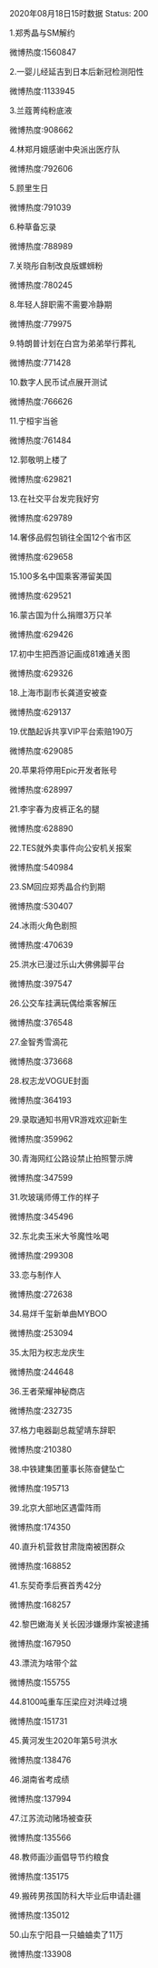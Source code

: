 2020年08月18日15时数据
Status: 200

1.郑秀晶与SM解约

微博热度:1560847

2.一婴儿经延吉到日本后新冠检测阳性

微博热度:1133945

3.兰蔻菁纯粉底液

微博热度:908662

4.林郑月娥感谢中央派出医疗队

微博热度:792606

5.顾里生日

微博热度:791039

6.种草备忘录

微博热度:788989

7.关晓彤自制改良版螺蛳粉

微博热度:780245

8.年轻人辞职需不需要冷静期

微博热度:779975

9.特朗普计划在白宫为弟弟举行葬礼

微博热度:771428

10.数字人民币试点展开测试

微博热度:766626

11.宁桓宇当爸

微博热度:761484

12.郭敬明上楼了

微博热度:629821

13.在社交平台发完我好穷

微博热度:629789

14.奢侈品假包销往全国12个省市区

微博热度:629658

15.100多名中国乘客滞留美国

微博热度:629521

16.蒙古国为什么捐赠3万只羊

微博热度:629426

17.初中生把西游记画成81难通关图

微博热度:629326

18.上海市副市长龚道安被查

微博热度:629137

19.优酷起诉共享VIP平台索赔190万

微博热度:629085

20.苹果将停用Epic开发者账号

微博热度:628997

21.李宇春为皮裤正名的腿

微博热度:628890

22.TES就外卖事件向公安机关报案

微博热度:540984

23.SM回应郑秀晶合约到期

微博热度:530407

24.冰雨火角色剧照

微博热度:470639

25.洪水已漫过乐山大佛佛脚平台

微博热度:397547

26.公交车挂满玩偶给乘客解压

微博热度:376548

27.金智秀雪滴花

微博热度:373668

28.权志龙VOGUE封面

微博热度:364193

29.录取通知书用VR游戏欢迎新生

微博热度:359962

30.青海网红公路设禁止拍照警示牌

微博热度:347599

31.吹玻璃师傅工作的样子

微博热度:345496

32.东北卖玉米大爷魔性吆喝

微博热度:299308

33.恋与制作人

微博热度:272638

34.易烊千玺新单曲MYBOO

微博热度:253094

35.太阳为权志龙庆生

微博热度:244648

36.王者荣耀神秘商店

微博热度:232735

37.格力电器副总裁望靖东辞职

微博热度:210380

38.中铁建集团董事长陈奋健坠亡

微博热度:195713

39.北京大部地区遇雷阵雨

微博热度:174350

40.直升机营救甘肃陇南被困群众

微博热度:168852

41.东契奇季后赛首秀42分

微博热度:168257

42.黎巴嫩海关关长因涉嫌爆炸案被逮捕

微博热度:167950

43.漂流为啥带个盆

微博热度:155755

44.8100吨重车压梁应对洪峰过境

微博热度:151731

45.黄河发生2020年第5号洪水

微博热度:138476

46.湖南省考成绩

微博热度:137994

47.江苏流动赌场被查获

微博热度:135566

48.教师画沙画倡导节约粮食

微博热度:135175

49.搬砖男孩国防科大毕业后申请赴疆

微博热度:135012

50.山东宁阳县一只蛐蛐卖了11万

微博热度:133908

